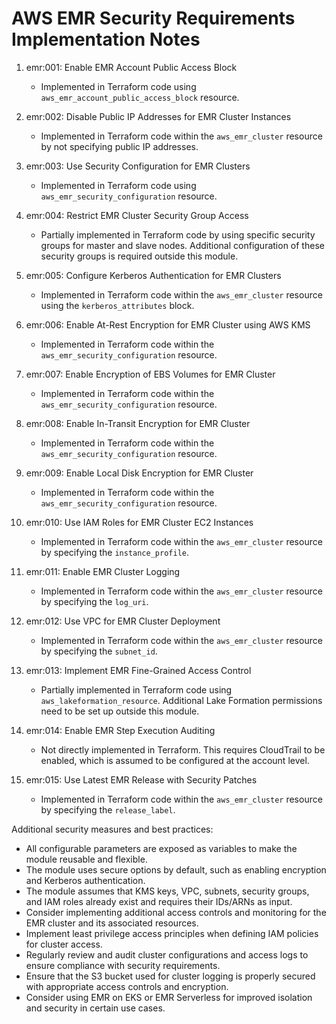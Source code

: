 # AWS EMR Security Requirements Implementation Notes

1. emr:001: Enable EMR Account Public Access Block
   - Implemented in Terraform code using `aws_emr_account_public_access_block` resource.

2. emr:002: Disable Public IP Addresses for EMR Cluster Instances
   - Implemented in Terraform code within the `aws_emr_cluster` resource by not specifying public IP addresses.

3. emr:003: Use Security Configuration for EMR Clusters
   - Implemented in Terraform code using `aws_emr_security_configuration` resource.

4. emr:004: Restrict EMR Cluster Security Group Access
   - Partially implemented in Terraform code by using specific security groups for master and slave nodes. Additional configuration of these security groups is required outside this module.

5. emr:005: Configure Kerberos Authentication for EMR Clusters
   - Implemented in Terraform code within the `aws_emr_cluster` resource using the `kerberos_attributes` block.

6. emr:006: Enable At-Rest Encryption for EMR Cluster using AWS KMS
   - Implemented in Terraform code within the `aws_emr_security_configuration` resource.

7. emr:007: Enable Encryption of EBS Volumes for EMR Cluster
   - Implemented in Terraform code within the `aws_emr_security_configuration` resource.

8. emr:008: Enable In-Transit Encryption for EMR Cluster
   - Implemented in Terraform code within the `aws_emr_security_configuration` resource.

9. emr:009: Enable Local Disk Encryption for EMR Cluster
   - Implemented in Terraform code within the `aws_emr_security_configuration` resource.

10. emr:010: Use IAM Roles for EMR Cluster EC2 Instances
    - Implemented in Terraform code within the `aws_emr_cluster` resource by specifying the `instance_profile`.

11. emr:011: Enable EMR Cluster Logging
    - Implemented in Terraform code within the `aws_emr_cluster` resource by specifying the `log_uri`.

12. emr:012: Use VPC for EMR Cluster Deployment
    - Implemented in Terraform code within the `aws_emr_cluster` resource by specifying the `subnet_id`.

13. emr:013: Implement EMR Fine-Grained Access Control
    - Partially implemented in Terraform code using `aws_lakeformation_resource`. Additional Lake Formation permissions need to be set up outside this module.

14. emr:014: Enable EMR Step Execution Auditing
    - Not directly implemented in Terraform. This requires CloudTrail to be enabled, which is assumed to be configured at the account level.

15. emr:015: Use Latest EMR Release with Security Patches
    - Implemented in Terraform code within the `aws_emr_cluster` resource by specifying the `release_label`.

Additional security measures and best practices:
- All configurable parameters are exposed as variables to make the module reusable and flexible.
- The module uses secure options by default, such as enabling encryption and Kerberos authentication.
- The module assumes that KMS keys, VPC, subnets, security groups, and IAM roles already exist and requires their IDs/ARNs as input.
- Consider implementing additional access controls and monitoring for the EMR cluster and its associated resources.
- Implement least privilege access principles when defining IAM policies for cluster access.
- Regularly review and audit cluster configurations and access logs to ensure compliance with security requirements.
- Ensure that the S3 bucket used for cluster logging is properly secured with appropriate access controls and encryption.
- Consider using EMR on EKS or EMR Serverless for improved isolation and security in certain use cases.